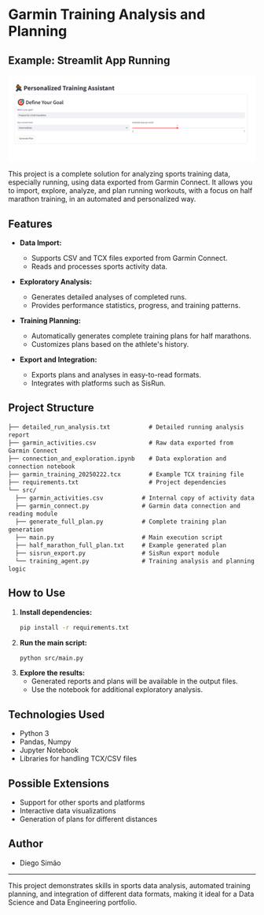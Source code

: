 

# Garmin Training Analysis and Planning

## Example: Streamlit App Running

![Streamlit App Running](images/example.png)

This project is a complete solution for analyzing sports training data, especially running, using data exported from Garmin Connect. It allows you to import, explore, analyze, and plan running workouts, with a focus on half marathon training, in an automated and personalized way.

## Features

- **Data Import:**
  - Supports CSV and TCX files exported from Garmin Connect.
  - Reads and processes sports activity data.

- **Exploratory Analysis:**
  - Generates detailed analyses of completed runs.
  - Provides performance statistics, progress, and training patterns.

- **Training Planning:**
  - Automatically generates complete training plans for half marathons.
  - Customizes plans based on the athlete's history.

- **Export and Integration:**
  - Exports plans and analyses in easy-to-read formats.
  - Integrates with platforms such as SisRun.

## Project Structure

```
├── detailed_run_analysis.txt           # Detailed running analysis report
├── garmin_activities.csv               # Raw data exported from Garmin Connect
├── connection_and_exploration.ipynb    # Data exploration and connection notebook
├── garmin_training_20250222.tcx        # Example TCX training file
├── requirements.txt                    # Project dependencies
└── src/
  ├── garmin_activities.csv           # Internal copy of activity data
  ├── garmin_connect.py               # Garmin data connection and reading module
  ├── generate_full_plan.py           # Complete training plan generation
  ├── main.py                         # Main execution script
  ├── half_marathon_full_plan.txt     # Example generated plan
  ├── sisrun_export.py                # SisRun export module
  └── training_agent.py               # Training analysis and planning logic
```

## How to Use

1. **Install dependencies:**
   ```bash
   pip install -r requirements.txt
   ```
2. **Run the main script:**
   ```bash
   python src/main.py
   ```
3. **Explore the results:**
   - Generated reports and plans will be available in the output files.
   - Use the notebook for additional exploratory analysis.

## Technologies Used
- Python 3
- Pandas, Numpy
- Jupyter Notebook
- Libraries for handling TCX/CSV files

## Possible Extensions
- Support for other sports and platforms
- Interactive data visualizations
- Generation of plans for different distances


## Author
- Diego Simão

---

This project demonstrates skills in sports data analysis, automated training planning, and integration of different data formats, making it ideal for a Data Science and Data Engineering portfolio.
